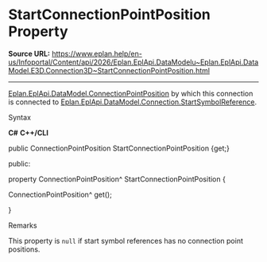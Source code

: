 # StartConnectionPointPosition Property

**Source URL:** https://www.eplan.help/en-us/Infoportal/Content/api/2026/Eplan.EplApi.DataModelu~Eplan.EplApi.DataModel.E3D.Connection3D~StartConnectionPointPosition.html

---

[Eplan.EplApi.DataModel.ConnectionPointPosition](Eplan.EplApi.DataModelu~Eplan.EplApi.DataModel.ConnectionPointPosition.html) by which this connection is connected to [Eplan.EplApi.DataModel.Connection.StartSymbolReference](Eplan.EplApi.DataModelu~Eplan.EplApi.DataModel.Connection~StartSymbolReference.html).

Syntax

**C#**
**C++/CLI**


public ConnectionPointPosition StartConnectionPointPosition {get;}

public:

property ConnectionPointPosition^ StartConnectionPointPosition {

   ConnectionPointPosition^ get();

}


Remarks

This property is `null` if start symbol references has no connection point positions.
